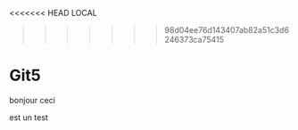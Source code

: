 <<<<<<< HEAD
LOCAL

> > > > > > > 98d04ee76d143407ab82a51c3d6246373ca75415

# Git5

bonjour
ceci

est
un
test
